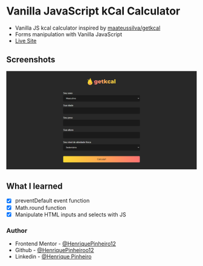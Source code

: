 # Vanilla JavaScript kCal Calculator

- Vanilla JS kcal calculator inspired by [maateussilva/getkcal](https://github.com/maateusilva/getkcal)
- Forms manipulation with Vanilla JavaScript
- [Live Site](https://henriquepinheiro12.github.io/VanillaJS-kcal-calculator/)

## Screenshots
![](assets/images/print.png)

## What I learned

- [X] preventDefault event function
- [X] Math.round function
- [X] Manipulate HTML inputs and selects with JS

### Author

- Frontend Mentor - [@HenriquePinheiro12](https://www.frontendmentor.io/profile/HenriquePinheiro12)
- Github - [@HenriquePinheiroo12](https://github.com/henriquepinheiro12/)
- Linkedin - [@Henrique Pinheiro](https://www.linkedin.com/in/henrique-pinheiro-a43b62203/)

